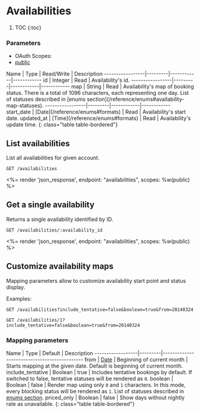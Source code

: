 # Availabilities

1. TOC
{:toc}

### Parameters
<ul class="nav nav-pills" role="tablist">
  <li class="disabled"><a>OAuth Scopes:</a></li>
  <li class="active"><a href="#public" role="tab" data-toggle="pill">public</a></li>
</ul>
<div class="tab-content" markdown="1">
  <div class="tab-pane active" id="public" markdown="1">
Name             | Type    | Read/Write | Description
-----------------|---------|------------|------------
id               | Integer | Read       | Availability's id.
-----------------|---------|------------|------------
map              | String  | Read       | Availability's map of booking status. There is a total of 1096 characters, each representing one day. List of statuses described in [enums section](/reference/enums#availability-map-statuses).
-----------------|---------|------------|------------
start_date       | [Date](/reference/enums#formats) | Read       | Availability's start date.
updated_at       | [Time](/reference/enums#formats) | Read       | Availability's update time.
{: class="table table-bordered"}
  </div>
</div>

## List availabilities

List all availabilities for given account.

~~~
GET /availabilities
~~~

<%= render 'json_response', endpoint: "availabilities", scopes: %w(public) %>

## Get a single availability

Returns a single availability identified by ID.

~~~
GET /availabilities/:availability_id
~~~

<%= render 'json_response', endpoint: "availabilities", scopes: %w(public) %>

## Customize availability maps

Mapping parameters allow to customize availability start point and status display.

Examples:

~~~
GET /availabilities?include_tentative=false&boolean=true&from=20140324
~~~

~~~
GET /availabilities/1?include_tentative=false&boolean=true&from=20140324
~~~

### Mapping parameters

Name              | Type    | Default                        | Description
------------------|---------|---------------------------------------------
from              | [Date](/reference/enums#formats) | Beginning of current month     | Starts mapping at the given date. Default is beginning of current month.
include_tentative | Boolean | true                           | Includes tentative bookings by default. If switched to false, tentative statuses will be rendered as `0`.
boolean           | Boolean | false                          | Render map using only `0` and `1` characters. In this mode, every blocking status will be rendered as `1`. List of statuses described in [enums section](/reference/enums#availability-map-statuses).
priced_only       | Boolean | false                          | Show days without nightly rate as unavailable.
{: class="table table-bordered"}
